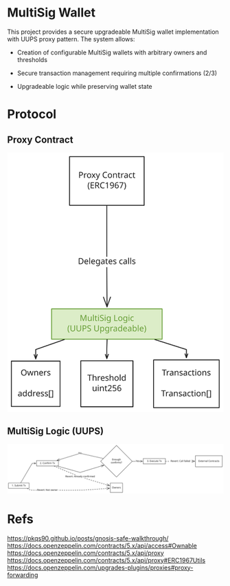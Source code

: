# MultiSig Wallet

This project provides a secure upgradeable MultiSig wallet implementation with
UUPS proxy pattern. The system allows:

- Creation of configurable MultiSig wallets with arbitrary owners and
  thresholds

- Secure transaction management requiring multiple confirmations ($2/3$)

- Upgradeable logic while preserving wallet state

# Protocol

## Proxy Contract

![](./img/diag-proxy.svg)

## MultiSig Logic (UUPS)

![](./img/diag-ms.svg)

# Refs
https://pkqs90.github.io/posts/gnosis-safe-walkthrough/
https://docs.openzeppelin.com/contracts/5.x/api/access#Ownable
https://docs.openzeppelin.com/contracts/5.x/api/proxy
https://docs.openzeppelin.com/contracts/5.x/api/proxy#ERC1967Utils
https://docs.openzeppelin.com/upgrades-plugins/proxies#proxy-forwarding
